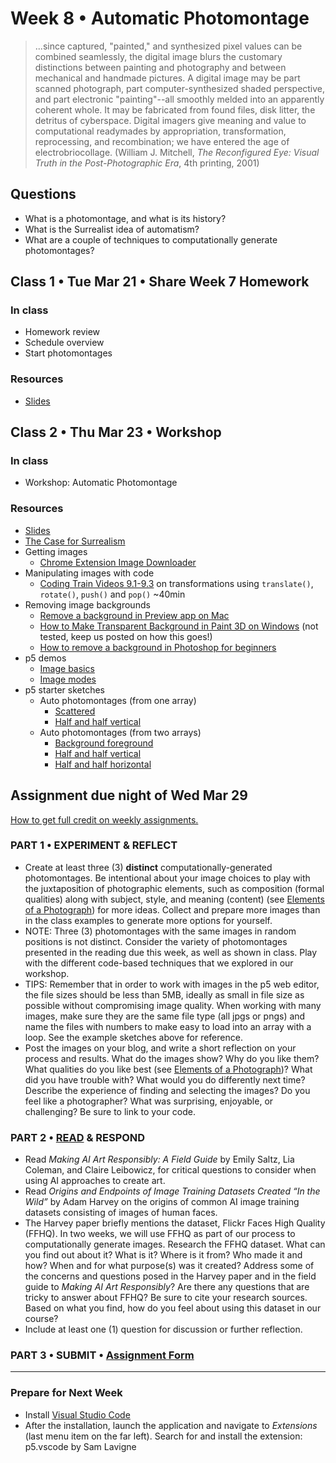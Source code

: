 # Week 8 • Automatic Photomontage

>...since captured, "painted," and synthesized pixel values can be combined seamlessly, the digital image blurs the customary distinctions between painting and photography and between mechanical and handmade pictures. A digital image may be part scanned photograph, part computer-synthesized shaded perspective, and part electronic "painting"--all smoothly melded into an apparently coherent whole. It may be fabricated from found files, disk litter, the detritus of cyberspace. Digital imagers give meaning and value to computational readymades by appropriation, transformation, reprocessing, and recombination; we have entered the age of electrobriocollage. (William J. Mitchell, *The Reconfigured Eye: Visual Truth in the Post-Photographic Era*, 4th printing, 2001)

## Questions

- What is a photomontage, and what is its history?
- What is the Surrealist idea of automatism?
- What are a couple of techniques to computationally generate photomontages?

## Class 1 • Tue Mar 21 • Share Week 7 Homework

### In class

- Homework review
- Schedule overview
- Start photomontages

### Resources

- [Slides](https://drive.google.com/drive/u/1/folders/1bp6ZJ3krohBmhxB699nj1edjueV8w-EO)

## Class 2 • Thu Mar 23 • Workshop

### In class

- Workshop: Automatic Photomontage

### Resources

- [Slides](https://drive.google.com/drive/u/1/folders/1bp6ZJ3krohBmhxB699nj1edjueV8w-EO)
- [The Case for
  Surrealism](https://www.khanacademy.org/humanities/art-1010/dada-and-surrealism/xdc974a79:surrealism/v/the-case-for-surrealism-the-art-assignment-pbs-digital-studios)
- Getting images
  - [Chrome Extension Image Downloader](https://chrome.google.com/webstore/detail/image-downloader/cnpniohnfphhjihaiiggeabnkjhpaldj?hl=en-US)
- Manipulating images with code
  - [Coding Train Videos 9.1-9.3](https://www.youtube.com/watch?v=o9sgjuh-CBM) on transformations using `translate()`, `rotate()`, `push()` and `pop()` ~40min
- Removing image backgrounds
  - [Remove a background in Preview app on Mac](https://support.apple.com/guide/preview/extract-an-image-or-remove-a-background-prvw15636/mac)
  - [How to Make Transparent Background in Paint 3D on Windows](https://asapguide.com/transparent-background-paint-3d/) (not tested, keep us posted on how this goes!)
  - [How to remove a background in Photoshop for beginners](https://www.youtube.com/watch?v=BQQqnn2uZv4)
- p5 demos
  - [Image basics](https://editor.p5js.org/enickles/sketches/tBWmUUAsx)
  - [Image modes](https://editor.p5js.org/enickles/sketches/mPo7JXHPl)
- p5 starter sketches
  - Auto photomontages (from one array)
    - [Scattered](https://editor.p5js.org/enickles/sketches/P07EioEZk)
    - [Half and half
      vertical](https://editor.p5js.org/enickles/sketches/eQumJMiBQ)
  - Auto photomontages (from two arrays)
    - [Background
      foreground](https://editor.p5js.org/enickles/sketches/frmyKKMfO)
    - [Half and half
      vertical](https://editor.p5js.org/enickles/sketches/QzVOaCc9M)
    - [Half and half
      horizontal](https://editor.p5js.org/enickles/sketches/rszLfBSvI)

## Assignment due night of Wed Mar 29

[How to get full credit on weekly assignments.](https://github.com/ellennickles/xphoto-s23#overview-of-assignments)

### PART 1 • EXPERIMENT & REFLECT

- Create at least three (3) **distinct** computationally-generated
  photomontages. Be intentional about your image choices to play with the
  juxtaposition of photographic elements, such as composition (formal qualities)
  along with subject, style, and meaning (content) (see [Elements of a
  Photograph](https://github.com/ellennickles/xphoto-s23/blob/main/resources/photograph-elements.md))
  for more ideas. Collect and prepare more images than in the
  class examples to generate more options for yourself.
- NOTE: Three (3) photomontages with the same images in random positions is not
  distinct. Consider the variety of photomontages presented in the reading due
  this week, as well as shown in class. Play with the different code-based
  techniques that we explored in our workshop.
- TIPS: Remember that in order to work with images in the p5 web editor, the
  file sizes should be less than 5MB, ideally as small in file size as possible
  without compromising image quality. When working with many images, make sure
  they are the same file type (all jpgs or pngs) and name the files with
  numbers to make easy to load into an array with a loop. See the example
  sketches above for reference.
- Post the images on your blog, and write a short reflection on your process and
  results. What do the images show? Why do you like them? What qualities do you
  like best (see [Elements of a
  Photograph](https://github.com/ellennickles/xphoto-s23/blob/main/resources/photograph-elements.md))?
  What did you have trouble with? What would you do differently next time?
  Describe the experience of finding and selecting the images? Do you feel like
  a photographer? What was surprising, enjoyable, or challenging? Be sure to
  link to your code.

### PART 2 • [READ](https://drive.google.com/drive/u/1/folders/1bp6ZJ3krohBmhxB699nj1edjueV8w-EO) & RESPOND

- Read *Making AI Art Responsibly: A Field Guide* by Emily Saltz, Lia Coleman,
  and Claire Leibowicz, for critical questions to consider when using AI
  approaches to create art.
- Read *Origins and Endpoints of Image Training Datasets Created “In the Wild”*
  by Adam Harvey on the origins of common AI image training datasets consisting
  of images of human faces.
- The Harvey paper briefly mentions the dataset, Flickr Faces High Quality
  (FFHQ). In two weeks, we will use FFHQ as part of our process to
  computationally generate images. Research the FFHQ dataset. What can you find
  out about it? What is it? Where is it from? Who made it and how? When and for
  what purpose(s) was it created? Address some of the concerns and
  questions posed in the Harvey paper and in the field guide to *Making AI Art
  Responsibly*? Are there any questions that are tricky to answer about FFHQ? Be
  sure to cite your research sources. Based on what you find, how do you feel
  about using this dataset in our course?
- Include at least one (1) question for discussion or further reflection.

### PART 3 • SUBMIT • [Assignment Form](https://forms.gle/bT1L7qHnrvmQ23sN9)

___

### Prepare for Next Week

- Install [Visual Studio Code](https://code.visualstudio.com/)
- After the installation, launch the application and navigate to *Extensions*
  (last menu item on the far left). Search for and install the extension:
  p5.vscode by Sam Lavigne
